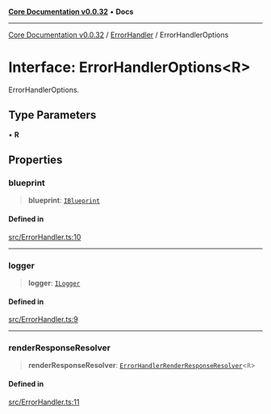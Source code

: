 [**Core Documentation v0.0.32**](../../README.md) • **Docs**

***

[Core Documentation v0.0.32](../../modules.md) / [ErrorHandler](../README.md) / ErrorHandlerOptions

# Interface: ErrorHandlerOptions\<R\>

ErrorHandlerOptions.

## Type Parameters

• **R**

## Properties

### blueprint

> **blueprint**: [`IBlueprint`](../../definitions/type-aliases/IBlueprint.md)

#### Defined in

[src/ErrorHandler.ts:10](https://github.com/stonemjs/core/blob/59c27bdae04e7adc72d7c3e25cee704d5e04ce0c/src/ErrorHandler.ts#L10)

***

### logger

> **logger**: [`ILogger`](../../definitions/interfaces/ILogger.md)

#### Defined in

[src/ErrorHandler.ts:9](https://github.com/stonemjs/core/blob/59c27bdae04e7adc72d7c3e25cee704d5e04ce0c/src/ErrorHandler.ts#L9)

***

### renderResponseResolver

> **renderResponseResolver**: [`ErrorHandlerRenderResponseResolver`](../../definitions/type-aliases/ErrorHandlerRenderResponseResolver.md)\<`R`\>

#### Defined in

[src/ErrorHandler.ts:11](https://github.com/stonemjs/core/blob/59c27bdae04e7adc72d7c3e25cee704d5e04ce0c/src/ErrorHandler.ts#L11)
